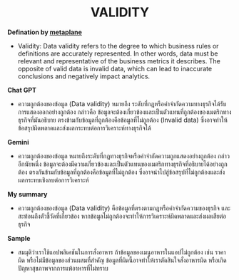 <center><h1>VALIDITY</h1></center> 

**Defination by [metaplane](https://www.metaplane.dev/blog/data-validity-definition-examples)**

- Validity: Data validity refers to the degree to which business rules or definitions are accurately represented. In other words, data must be relevant and representative of the business metrics it describes. The opposite of valid data is invalid data, which can lead to inaccurate conclusions and negatively impact analytics.

**Chat GPT**

- ความถูกต้องของข้อมูล (Data validity) หมายถึง ระดับที่กฎหรือคำจำกัดความทางธุรกิจได้รับการแสดงออกอย่างถูกต้อง กล่าวคือ ข้อมูลจะต้องเกี่ยวข้องและเป็นตัวแทนที่ถูกต้องของเมตริกทางธุรกิจที่มันอธิบาย ตรงข้ามกับข้อมูลที่ถูกต้องคือข้อมูลที่ไม่ถูกต้อง (Invalid data) ซึ่งอาจทำให้ข้อสรุปผิดพลาดและส่งผลกระทบต่อการวิเคราะห์ทางธุรกิจได้

**Gemini**

- ความถูกต้องของข้อมูล หมายถึงระดับที่กฎทางธุรกิจหรือคำจำกัดความถูกแสดงอย่างถูกต้อง กล่าวอีกนัยหนึ่ง ข้อมูลจะต้องมีความเกี่ยวข้องและเป็นตัวแทนของเมตริกทางธุรกิจที่อธิบายได้อย่างถูกต้อง ตรงกันข้ามกับข้อมูลที่ถูกต้องคือข้อมูลที่ไม่ถูกต้อง ซึ่งอาจนำไปสู่ข้อสรุปที่ไม่ถูกต้องและส่งผลกระทบเชิงลบต่อการวิเคราะห์

**My summary**

- ความถูกต้องของข้อมูล (Data validity) คือข้อมูลที่ตรงตามกฎหรือคำจำกัดความของธุรกิจ และสะท้อนถึงตัวชี้วัดที่เกี่ยวข้อง หากข้อมูลไม่ถูกต้องจะทำให้การวิเคราะห์ผิดพลาดและส่งผลเสียต่อธุรกิจ

**Sample**

- สมมุติว่าเราใช้แอปพลิเคชันในการสั่งอาหาร ถ้าข้อมูลของเมนูอาหารในแอปไม่ถูกต้อง เช่น ราคาผิด หรือไม่มีข้อมูลของส่วนผสมที่สำคัญ ข้อมูลที่ผิดนี้อาจทำให้เราตัดสินใจสั่งอาหารผิด หรือเกิดปัญหาสุขภาพจากการแพ้อาหารที่ไม่ทราบ


